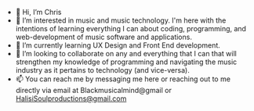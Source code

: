 - 👋 Hi, I’m Chris
- 👀 I’m interested in music and music technology. I'm here with the intentions of learning everything I can about coding, programming, and web-development of music software and applications. 
- 🌱 I’m currently learning UX Design and Front End development. 
- 💞️ I’m looking to collaborate on any and everything that I can that will strengthen my knowledge of programming and navigating the music industry as it pertains to technology (and vice-versa).
- 📫 You can reach me by messaging me here or reaching out to me directly via email at Blackmusicalmind@gmail or HalisiSoulproductions@gmail.com

<!---
BlackMusicalMind/BlackMusicalMind is a ✨ special ✨ repository because its `README.md` (this file) appears on your GitHub profile.
You can click the Preview link to take a look at your changes.
--->
